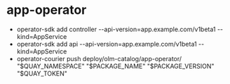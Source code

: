 # app-operator
- operator-sdk add controller --api-version=app.example.com/v1beta1 --kind=AppService
- operator-sdk add api --api-version=app.example.com/v1beta1 --kind=AppService
- operator-courier push deploy/olm-catalog/app-operator/ "$QUAY_NAMESPACE" "$PACKAGE_NAME" "$PACKAGE_VERSION" "$QUAY_TOKEN"